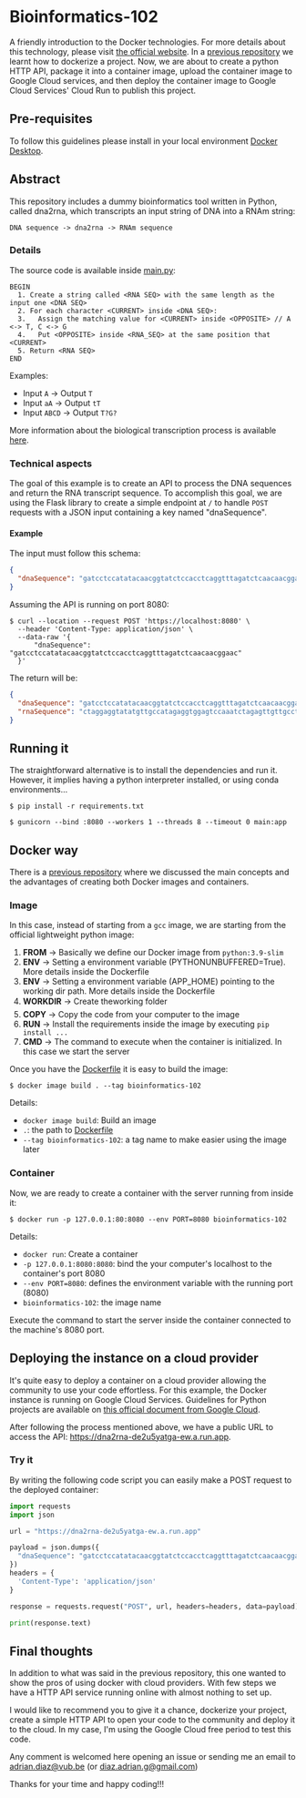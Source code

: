 # Bioinformatics-102
A friendly introduction to the Docker technologies. For more details about this technology, please visit [the official website](https://docs.docker.com/get-started/). In a [previous repository](https://bitbucket.org/agdiaz/bioinformatics-101) we learnt how to dockerize a project. Now, we are about to create a python HTTP API, package it into a container image, upload the container image to Google Cloud services, and then deploy the container image to Google Cloud Services' Cloud Run to publish this project.

## Pre-requisites
To follow this guidelines please install in your local environment [Docker Desktop](https://www.docker.com/products/docker-desktop).

## Abstract
This repository includes a dummy bioinformatics tool written in Python, called dna2rna, which transcripts an input string of DNA into a RNAm string:

```
DNA sequence -> dna2rna -> RNAm sequence
```

### Details
The source code is available inside [main.py](https://bitbucket.org/agdiaz/bioinformatics-101/src/main/main.py):

```
BEGIN
  1. Create a string called <RNA SEQ> with the same length as the input one <DNA SEQ>
  2. For each character <CURRENT> inside <DNA SEQ>:
  3.   Assign the matching value for <CURRENT> inside <OPPOSITE> // A <-> T, C <-> G
  4.   Put <OPPOSITE> inside <RNA_SEQ> at the same position that <CURRENT>
  5. Return <RNA SEQ>
END
```

Examples:

- Input `A` -> Output `T`
- Input `aA` -> Output `tT`
- Input `ABCD` -> Output `T?G?`

More information about the biological transcription process is available [here](https://en.wikipedia.org/wiki/Transcription_(biology)).

### Technical aspects
The goal of this example is to create an API to process the DNA sequences and return the RNA transcript sequence. To accomplish this goal, we are using the Flask library to create a simple endpoint at `/` to handle `POST` requests with a JSON input containing a key named "dnaSequence".

#### Example
The input must follow this schema:

```json
{
  "dnaSequence": "gatcctccatatacaacggtatctccacctcaggtttagatctcaacaacggaac"
}
```

Assuming the API is running on port 8080:

```console
$ curl --location --request POST 'https://localhost:8080' \
  --header 'Content-Type: application/json' \
  --data-raw '{
      "dnaSequence": "gatcctccatatacaacggtatctccacctcaggtttagatctcaacaacggaac"
  }'
```

The return will be:

```json
{
  "dnaSequence": "gatcctccatatacaacggtatctccacctcaggtttagatctcaacaacggaac",
  "rnaSequence": "ctaggaggtatatgttgccatagaggtggagtccaaatctagagttgttgccttg"
}
```

## Running it
The straightforward alternative is to install the dependencies and run it. However, it implies having a python interpreter installed, or using conda environments...

```console
$ pip install -r requirements.txt
```

```console
$ gunicorn --bind :8080 --workers 1 --threads 8 --timeout 0 main:app
```

## Docker way
There is a [previous repository](https://bitbucket.org/agdiaz/bioinformatics-101) where we discussed the main concepts and the advantages of creating both Docker images and containers.

### Image
In this case, instead of starting from a `gcc` image, we are starting from the official lightweight python image:

1. **FROM** -> Basically we define our Docker image from `python:3.9-slim`
2. **ENV** ->  Setting a environment variable (PYTHONUNBUFFERED=True). More details inside the Dockerfile
2. **ENV** ->  Setting a environment variable (APP_HOME) pointing to the working dir path. More details inside the Dockerfile
3. **WORKDIR** -> Create theworking folder
4. **COPY** -> Copy the code from your computer to the image
5. **RUN** -> Install the requirements inside the image by executing `pip install ...`
6. **CMD** -> The command to execute when the container is initialized. In this case we start the server

Once you have the [Dockerfile](https://bitbucket.org/agdiaz/bioinformatics-102/src/main/Dockerfile) it is easy to build the image:

```console
$ docker image build . --tag bioinformatics-102
```

Details:

- `docker image build`: Build an image
- `.`: the path to [Dockerfile](https://bitbucket.org/agdiaz/bioinformatics-102/src/main/Dockerfile)
- `--tag bioinformatics-102`: a tag name to make easier using the image later

### Container
Now, we are ready to create a container with the server running from inside it:

```console
$ docker run -p 127.0.0.1:80:8080 --env PORT=8080 bioinformatics-102
```

Details:

- `docker run`: Create a container
- `-p 127.0.0.1:8080:8080`: bind the your computer's localhost to the container's port 8080
- `--env PORT=8080`: defines the environment variable with the running port (8080)
- `bioinformatics-102`: the image name

Execute the command to start the server inside the container connected to the machine's 8080 port.

## Deploying the instance on a cloud provider
It's quite easy to deploy a container on a cloud provider allowing the community to use your code effortless. For this example, the Docker instance is running on Google Cloud Services. Guidelines for Python projects are available on [this official document from Google Cloud](https://cloud.google.com/run/docs/quickstarts/build-and-deploy/python).

After following the process mentioned above, we have a public URL to access the API: https://dna2rna-de2u5yatga-ew.a.run.app.

### Try it
By writing the following code script you can easily make a POST request to the deployed container:

```python
import requests
import json

url = "https://dna2rna-de2u5yatga-ew.a.run.app"

payload = json.dumps({
  "dnaSequence": "gatcctccatatacaacggtatctccacctcaggtttagatctcaacaacggaac"
})
headers = {
  'Content-Type': 'application/json'
}

response = requests.request("POST", url, headers=headers, data=payload)

print(response.text)
```

## Final thoughts
In addition to what was said in the previous repository, this one wanted to show the pros of using docker with cloud providers. With few steps we have a HTTP API service running online with almost nothing to set up.

I would like to recommend you to give it a chance, dockerize your project, create a simple HTTP API to open your code to the community and deploy it to the cloud. In my case, I'm using the Google Cloud free period to test this code.

Any comment is welcomed here opening an issue or sending me an email to adrian.diaz@vub.be (or diaz.adrian.g@gmail.com)

Thanks for your time and happy coding!!!
